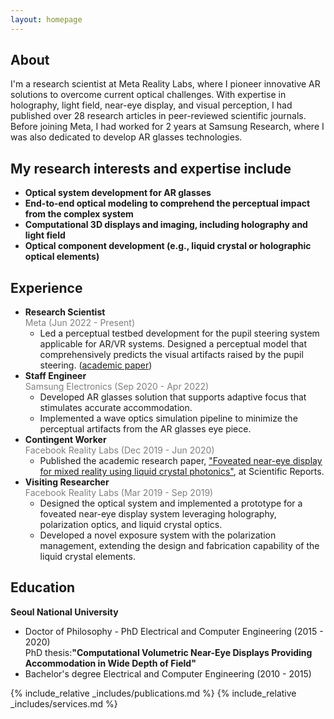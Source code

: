 ```yaml
---
layout: homepage
---
```


## About

I'm a research scientist at Meta Reality Labs, where I pioneer innovative AR solutions to overcome current optical challenges. With expertise in holography, light field, near-eye display, and visual perception, I had published over 28 research articles in peer-reviewed scientific journals. Before joining Meta, I had worked for 2 years at Samsung Research, where I was also dedicated to develop AR glasses technologies.

## My research interests and expertise include

- **Optical system development for AR glasses** 
- **End-to-end optical modeling to comprehend the perceptual impact from the complex system**
- **Computational 3D displays and imaging, including holography and light field** 
- **Optical component development (e.g., liquid crystal or holographic optical elements)** 

## Experience

- **Research Scientist** <br>
  <span style="color:gray;">Meta (Jun 2022 - Present)</span>
   - Led a perceptual testbed development for the pupil steering system applicable for AR/VR systems. Designed a perceptual model that comprehensively predicts the visual artifacts raised by the pupil steering. (<a href="https://dl.acm.org/doi/10.1145/3641519.3657486"><u>academic paper</u></a>)
- **Staff Engineer** <br>
  <span style="color:gray;">Samsung Electronics (Sep 2020 - Apr 2022)</span>
   - Developed AR glasses solution that supports adaptive focus that stimulates accurate accommodation.
   - Implemented a wave optics simulation pipeline to minimize the perceptual artifacts from the AR glasses eye piece.
- **Contingent Worker**<br>
  <span style="color:gray;">Facebook Reality Labs (Dec 2019 - Jun 2020)</span>
  - Published the academic research paper, <a href="https://www.nature.com/articles/s41598-020-72555-w"><u>"Foveated near-eye display for mixed reality using liquid crystal photonics"</u></a>, at Scientific Reports.
- **Visiting Researcher**<br>
  <span style="color:gray;">Facebook Reality Labs (Mar 2019 - Sep 2019)</span>
   - Designed the optical system and implemented a prototype for a foveated near-eye display system leveraging holography, polarization optics, and liquid crystal optics.
   - Developed a novel exposure system with the polarization management, extending the design and fabrication capability of the liquid crystal elements.
 
## Education

 **Seoul National University**
- Doctor of Philosophy - PhD Electrical and Computer Engineering (2015 - 2020)
  <br>PhD thesis:<strong>"Computational Volumetric Near-Eye Displays Providing Accommodation in Wide Depth of Field"</strong>
- Bachelor's degree Electrical and Computer Engineering (2010 - 2015)


  
{% include_relative _includes/publications.md %}
{% include_relative _includes/services.md %}
